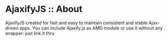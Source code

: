 # AjaxifyJS :: About
AjaxifyJS created for fast and easy to maintain consistent and stable Ajax-driven apps.
You can include Ajaxify.js as AMD module or use it without any wrapper: just link it thru <script> tag.

# Samples
## Via AMD-module
    require(["ajaxify"], function(ajaxify) {
        ajaxify.init({
            debug: false,
            multipleQueries: true
        });

        $("a").on("click", function(){
            ajaxify.sendRequest({
                url: this.href
            });
        });
    });

## Via <script>
    var ajaxify = window.Ajaxify;
    ajaxify.init({
        debug: false,
        multipleQueries: true
    });

    $("a").on("click", function(){
        ajaxify.sendRequest({
            url: this.href
        });
    });

## Expected response from server
    jsonpCallbackFunc({
        "content": "%some-html-code%"
    })